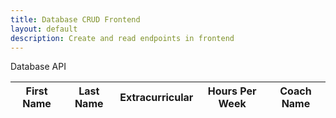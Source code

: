```yaml
---
title: Database CRUD Frontend
layout: default
description: Create and read endpoints in frontend
---
```


<p>Database API</p>

<table>
  <thead>
  <tr>
    <th>First Name</th>
    <th> Last Name</th>
    <th>Extracurricular</th>
    <th>Hours Per Week</th>
    <th>Coach Name</th>
  </tr>
  </thead>
  <tbody id="result">
    <!-- javascript generated data -->
  </tbody>
</table>

<script>
  // prepare HTML result container for new output
  const resultContainer = document.getElementById("result");

  // prepare fetch options
  const url = "https://flask.nighthawkcodingsociety.com/api/users/";
  const options = {
    method: 'GET', // *GET, POST, PUT, DELETE, etc.
    mode: 'cors', // no-cors, *cors, same-origin
    cache: 'default', // *default, no-cache, reload, force-cache, only-if-cached
    credentials: 'omit', // include, *same-origin, omit
    headers: {
      'Content-Type': 'application/json'
      // 'Content-Type': 'application/x-www-form-urlencoded',
    },
  };

  // fetch the API
  fetch(url, options)
      // response is a RESTful "promise" on any successful fetch
    .then(response => {
      // check for response errors
      if (response.status !== 200) {
          const errorMsg = 'Database response error: ' + response.status;
          console.log(errorMsg);
          const tr = document.createElement("tr");
          const td = document.createElement("td");
          td.innerHTML = errorMsg;
          tr.appendChild(td);
          resultContainer.appendChild(tr);
          return;
      }
      // valid response will have json data
      response.json().then(data => {
          console.log(data);
          for (let row in data) {
            // tr and td element id's to build out for each row
            const tr = document.createElement("tr");
            const uid = document.createElement("td");
            const name = document.createElement("td");
            const posts = document.createElement("td")
            const dob = document.createElement("td");
            const age = document.createElement("td");
          

            // obtain data that is specific to the API
            uid.innerHTML = data[row].uid; 
            name.innerHTML = data[row].name; 
            posts.innerHTML = data[row].posts.length;
            dob.innerHTML = data[row].dob; 
            age.innerHTML = data[row].age; 

            // add HTML to container
            tr.appendChild(uid);
            tr.appendChild(name);
            tr.appendChild(posts);
            tr.appendChild(dob);
            tr.appendChild(age);

            resultContainer.appendChild(tr);
          }
      })
  })
  // catch fetch errors (ie ACCESS to server blocked)
  .catch(err => {
    console.error(err);
    const tr = document.createElement("tr");
    const td = document.createElement("td");
    td.innerHTML = err;
    tr.appendChild(td);
    resultContainer.appendChild(tr);
  });
</script>